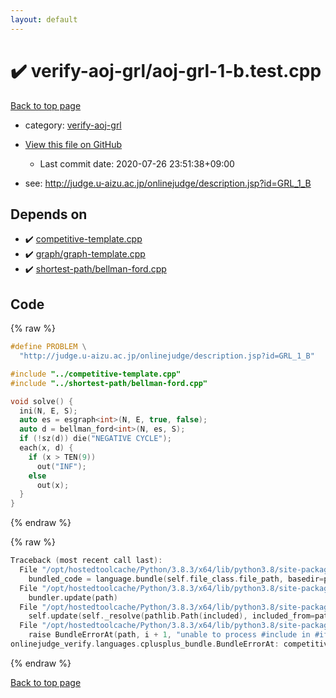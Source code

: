```yaml
---
layout: default
---
```


<!-- mathjax config similar to math.stackexchange -->
<script type="text/javascript" async
  src="https://cdnjs.cloudflare.com/ajax/libs/mathjax/2.7.5/MathJax.js?config=TeX-MML-AM_CHTML">
</script>
<script type="text/x-mathjax-config">
  MathJax.Hub.Config({
    TeX: { equationNumbers: { autoNumber: "AMS" }},
    tex2jax: {
      inlineMath: [ ['$','$'] ],
      processEscapes: true
    },
    "HTML-CSS": { matchFontHeight: false },
    displayAlign: "left",
    displayIndent: "2em"
  });
</script>

<script type="text/javascript" src="https://cdnjs.cloudflare.com/ajax/libs/jquery/3.4.1/jquery.min.js"></script>
<script src="https://cdn.jsdelivr.net/npm/jquery-balloon-js@1.1.2/jquery.balloon.min.js" integrity="sha256-ZEYs9VrgAeNuPvs15E39OsyOJaIkXEEt10fzxJ20+2I=" crossorigin="anonymous"></script>
<script type="text/javascript" src="../../assets/js/copy-button.js"></script>
<link rel="stylesheet" href="../../assets/css/copy-button.css" />


# :heavy_check_mark: verify-aoj-grl/aoj-grl-1-b.test.cpp

<a href="../../index.html">Back to top page</a>

* category: <a href="../../index.html#f6d05e39b39a7a0b0203ea25054f4234">verify-aoj-grl</a>
* <a href="{{ site.github.repository_url }}/blob/master/verify-aoj-grl/aoj-grl-1-b.test.cpp">View this file on GitHub</a>
    - Last commit date: 2020-07-26 23:51:38+09:00


* see: <a href="http://judge.u-aizu.ac.jp/onlinejudge/description.jsp?id=GRL_1_B">http://judge.u-aizu.ac.jp/onlinejudge/description.jsp?id=GRL_1_B</a>


## Depends on

* :heavy_check_mark: <a href="../../library/competitive-template.cpp.html">competitive-template.cpp</a>
* :heavy_check_mark: <a href="../../library/graph/graph-template.cpp.html">graph/graph-template.cpp</a>
* :heavy_check_mark: <a href="../../library/shortest-path/bellman-ford.cpp.html">shortest-path/bellman-ford.cpp</a>


## Code

<a id="unbundled"></a>
{% raw %}
```cpp
#define PROBLEM \
  "http://judge.u-aizu.ac.jp/onlinejudge/description.jsp?id=GRL_1_B"

#include "../competitive-template.cpp"
#include "../shortest-path/bellman-ford.cpp"

void solve() {
  ini(N, E, S);
  auto es = esgraph<int>(N, E, true, false);
  auto d = bellman_ford<int>(N, es, S);
  if (!sz(d)) die("NEGATIVE CYCLE");
  each(x, d) {
    if (x > TEN(9))
      out("INF");
    else
      out(x);
  }
}
```
{% endraw %}

<a id="bundled"></a>
{% raw %}
```cpp
Traceback (most recent call last):
  File "/opt/hostedtoolcache/Python/3.8.3/x64/lib/python3.8/site-packages/onlinejudge_verify/docs.py", line 349, in write_contents
    bundled_code = language.bundle(self.file_class.file_path, basedir=pathlib.Path.cwd())
  File "/opt/hostedtoolcache/Python/3.8.3/x64/lib/python3.8/site-packages/onlinejudge_verify/languages/cplusplus.py", line 185, in bundle
    bundler.update(path)
  File "/opt/hostedtoolcache/Python/3.8.3/x64/lib/python3.8/site-packages/onlinejudge_verify/languages/cplusplus_bundle.py", line 307, in update
    self.update(self._resolve(pathlib.Path(included), included_from=path))
  File "/opt/hostedtoolcache/Python/3.8.3/x64/lib/python3.8/site-packages/onlinejudge_verify/languages/cplusplus_bundle.py", line 306, in update
    raise BundleErrorAt(path, i + 1, "unable to process #include in #if / #ifdef / #ifndef other than include guards")
onlinejudge_verify.languages.cplusplus_bundle.BundleErrorAt: competitive-template.cpp: line 108: unable to process #include in #if / #ifdef / #ifndef other than include guards

```
{% endraw %}

<a href="../../index.html">Back to top page</a>


